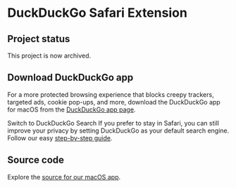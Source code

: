# DuckDuckGo Safari Extension

## Project status
This project is now archived. 

## Download DuckDuckGo app
For a more protected browsing experience that blocks creepy trackers, targeted ads, cookie pop-ups, and more, download the DuckDuckGo app for macOS from the [DuckDuckGo app page](https://duckduckgo.com/app).

Switch to DuckDuckGo Search
If you prefer to stay in Safari, you can still improve your privacy by setting DuckDuckGo as your default search engine. Follow our easy [step-by-step guide](https://duckduckgo.com/duckduckgo-help-pages/change-default-search-engine/safari/).

## Source code
Explore the [source for our macOS app](https://github.com/duckduckgo/macos-browser).

